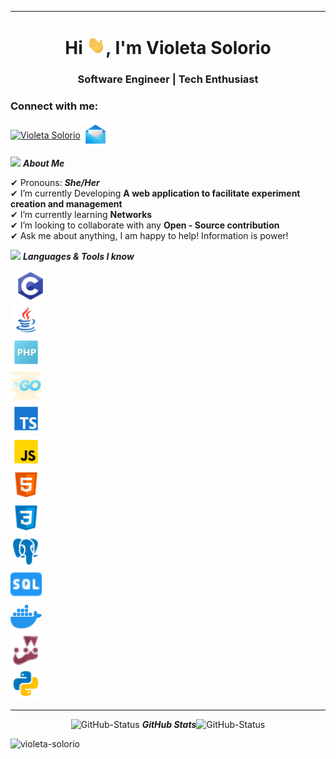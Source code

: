 <hr>
<h1 align="center">Hi <img src="https://raw.githubusercontent.com/ABSphreak/ABSphreak/master/gifs/Hi.gif" width="30px">, I'm Violeta Solorio</h1>
<h3 align="center">Software Engineer | Tech Enthusiast</h3>

</p>
<h3 align="left">Connect with me:</h3>
<p align="left">
<a href="https://www.linkedin.com/in/violetasolorio/" target="blank"><img align="center" src="https://raw.githubusercontent.com/rahuldkjain/github-profile-readme-generator/master/src/images/icons/Social/linked-in-alt.svg" alt="Violeta Solorio" height="30" width="40" /></a>
<a href="mailto: violeta.solorio16@gmail.com" target="blank"><img align="center" src="Resources/mail2.png" alt="Violeta Solorio" height="40" width="40" /></a>
</p>


<p align="center">
  
</p>

<img src="https://media.giphy.com/media/ObNTw8Uzwy6KQ/giphy.gif" width="30px">&nbsp;***About Me***

✔ Pronouns: ***She/Her***<br>
✔ I’m currently Developing **A web application to facilitate experiment creation and management**<br>
✔ I’m currently learning **Networks**<br>
✔ I’m looking to collaborate with any **Open - Source contribution**<br>
✔ Ask me about anything, I am happy to help! Information is power!<br>
 

<img src="https://media.giphy.com/media/ObNTw8Uzwy6KQ/giphy.gif" width="30px">&nbsp;***Languages & Tools I know***
<p align="left">
  
  <code> <img height="50" src="Resources/C.png"> </code>
  <code> <img height="50" src="Resources/java.png"> </code>
  <code> <img height="50" src="Resources/php.png"> </code>
  <code> <img height="50" src="Resources/go.png"> </code>
  <code> <img height="50" src="Resources/typescript.png"> </code>
  <code> <img height="50" src="Resources/javascript.png"> </code>
  <code> <img height="50" src="Resources/html.png"> </code>
  <code> <img height="50" src="Resources/css.png"> </code>
  <code> <img height="50" src="Resources/postgresql.png"> </code>
  <code> <img height="50" src="Resources/sql.png"> </code>
  <code> <img height="50" src="Resources/docker.png"> </code>
  <code> <img height="50" src="Resources/jest.png"> </code>
  <code> <img height="50" src="Resources/python.png"> </code>
  <hr>
  <p align="center">
 <img src="https://media.giphy.com/media/8UHRm5oY4k4FDxq5QG/giphy.gif" width="30px" alt="GitHub-Status"/>&nbsp;<i><b>GitHub Stats</b></i><img src="https://media.giphy.com/media/8UHRm5oY4k4FDxq5QG/giphy.gif" width="30px" alt="GitHub-Status"/></p>
<p align="center"><img align="left" src="https://github-readme-stats.vercel.app/api/top-langs?username=violetxs16&show_icons=true&locale=en&layout=compact" alt="violeta-solorio"></p>



